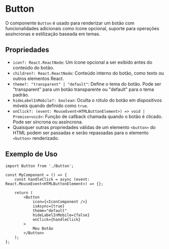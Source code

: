 # Button

O componente `Button` é usado para renderizar um botão com funcionalidades adicionais como ícone opcional, suporte para operações assíncronas e estilização baseada em temas.

## Propriedades

- `icon?: React.ReactNode`: Um ícone opcional a ser exibido antes do conteúdo do botão.
- `children?: React.ReactNode`: Conteúdo interno do botão, como texto ou outros elementos React.
- `theme?: "transparent" | "default"`: Define o tema do botão. Pode ser "transparent" para um botão transparente ou "default" para o tema padrão.
- `hideLabelInMobile?: boolean`: Oculta o rótulo do botão em dispositivos móveis quando definido como `true`.
- `onClick?: (event: MouseEvent<HTMLButtonElement>) => void | Promise<void>`: Função de callback chamada quando o botão é clicado. Pode ser síncrona ou assíncrona.
- Quaisquer outras propriedades válidas de um elemento `<button>` do HTML podem ser passadas e serão repassadas para o elemento `<button>` renderizado.

## Exemplo de Uso

```tsx
import Button from './Button';

const MyComponent = () => {
    const handleClick = async (event: React.MouseEvent<HTMLButtonElement>) => {};

    return (
        <Button
            icon={<IconComponent />}
            isAsync={true}
            theme="default"
            hideLabelInMobile={false}
            onClick={handleClick}
        >
            Meu Botão
        </Button>
    );
};
